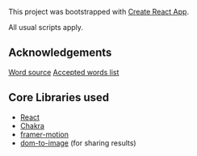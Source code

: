 This project was bootstrapped with
[Create React App](https://github.com/facebook/create-react-app).

All usual scripts apply.

## Acknowledgements

[Word source](https://www.wordfrequency.info/)
[Accepted words list](https://www.wordgamedictionary.com/word-lists/)

## Core Libraries used
- [React](https://github.com/facebook/react)
- [Chakra](https://github.com/chakra-ui/chakra-ui)
- [framer-motion](https://github.com/framer/motion)
- [dom-to-image](https://github.com/tsayen/dom-to-image) (for sharing results)
